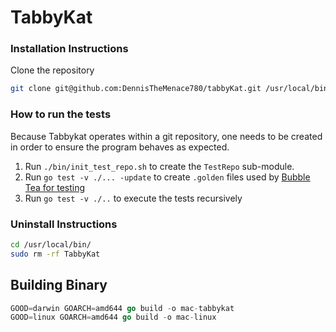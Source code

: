 # TabbyKat

### Installation Instructions
Clone the repository 
```bash
git clone git@github.com:DennisTheMenace780/tabbyKat.git /usr/local/bin/
```
### How to run the tests

Because Tabbykat operates within a git repository, one needs to be created in
order to ensure the program behaves as expected. 

1. Run `./bin/init_test_repo.sh` to create the `TestRepo` sub-module.
2. Run `go test -v ./... -update` to create `.golden` files used by [Bubble Tea
   for testing](https://charm.sh/blog/teatest/)
3. Run `go test -v ./..` to execute the tests recursively

### Uninstall Instructions
```bash
cd /usr/local/bin/
sudo rm -rf TabbyKat
```
## Building Binary
```go
GOOD=darwin GOARCH=amd644 go build -o mac-tabbykat
GOOD=linux GOARCH=amd644 go build -o mac-linux
```
